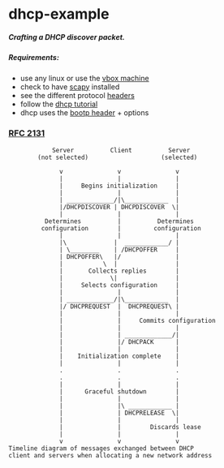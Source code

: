 # dhcp-example
##### Crafting a DHCP discover packet. 

##### Requirements:
- use any linux or use the [vbox machine](https://github.com/fmi-retele/vbox-scapy/releases/download/v1/osbox.vdi.tar.gz)
- check to have [scapy](http://www.secdev.org/projects/scapy/) installed
- see the different protocol [headers](https://github.com/fmi-retele/dhcp-example/blob/master/scapy-protocols.md)
- follow the [dhcp tutorial](www.atoz-networking.blogspot.in/2009/09/how-dhcp-works.html)
- dhcp uses the [bootp header](http://www.networksorcery.com/enp/protocol/bootp.htm) + options 


### [RFC 2131](http://www.ietf.org/rfc/rfc2131.txt)     
                Server          Client          Server
            (not selected)                    (selected)

                  v               v               v
                  |               |               |
                  |     Begins initialization     |
                  |               |               |
                  | _____________/|\____________  |
                  |/DHCPDISCOVER | DHCPDISCOVER  \|
                  |               |               |
              Determines          |          Determines
             configuration        |         configuration
                  |               |               |
                  |\             |  ____________/ |
                  | \________    | /DHCPOFFER     |
                  | DHCPOFFER\   |/               |
                  |           \  |                |
                  |       Collects replies        |
                  |             \|                |
                  |     Selects configuration     |
                  |               |               |
                  | _____________/|\____________  |
                  |/ DHCPREQUEST  |  DHCPREQUEST\ |
                  |               |               |
                  |               |     Commits configuration
                  |               |               |
                  |               | _____________/|
                  |               |/ DHCPACK      |
                  |               |               |
                  |    Initialization complete    |
                  |               |               |
                  .               .               .
                  .               .               .
                  |               |               |
                  |      Graceful shutdown        |
                  |               |               |
                  |               |\ ____________ |
                  |               | DHCPRELEASE  \|
                  |               |               |
                  |               |        Discards lease
                  |               |               |
                  v               v               v
    Timeline diagram of messages exchanged between DHCP
    client and servers when allocating a new network address
